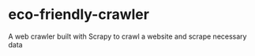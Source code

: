 # eco-friendly-crawler
A web crawler built with Scrapy to crawl a website and scrape necessary data
